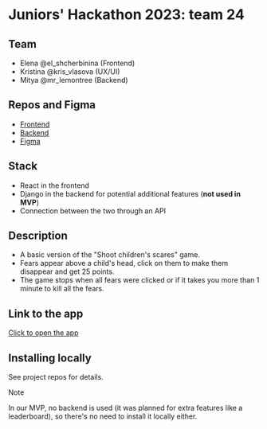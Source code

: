 # Juniors' Hackathon 2023: team 24

## Team
- Elena @el_shcherbinina (Frontend)
- Kristina @kris_vlasova (UX/UI)
- Mitya @mr_lemontree (Backend)

## Repos and Figma
- [Frontend](https://github.com/charity-hackathon-2023-team-24/frontend)
- [Backend](https://github.com/charity-hackathon-2023-team-24/backend)
- [Figma](https://www.figma.com/file/fadCJyUMadDlWl9I6hwpLP/)

## Stack
- React in the frontend
- Django in the backend for potential additional features (**not used in MVP**)
- Connection between the two through an API

## Description

- A basic version of the "Shoot children's scares" game.
- Fears appear above a child's head, click on them to make them disappear and get 25 points.
- The game stops when all fears were clicked or if it takes you more than 1 minute to kill all the fears.

## Link to the app

[Click to open the app](https://charity-hackathon-2023-team-24.vercel.app/)

## Installing locally

See project repos for details.

> [!NOTE]
> In our MVP, no backend is used (it was planned for extra features like a leaderboard), so there's no need to install it locally either.
